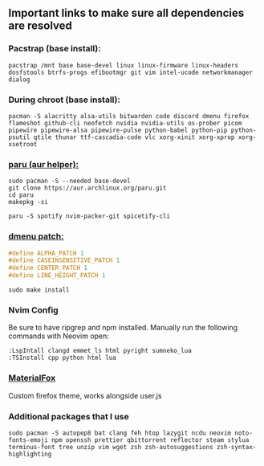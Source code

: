 ## Important links to make sure all dependencies are resolved
### Pacstrap (base install):
```concole
pacstrap /mnt base base-devel linux linux-firmware linux-headers dosfstools btrfs-progs efibootmgr git vim intel-ucode networkmanager dialog
```

### During chroot (base install):
```console
pacman -S alacritty alsa-utils bitwarden code discord dmenu firefox flameshot github-cli neofetch nvidia nvidia-utils os-prober picom pipewire pipewire-alsa pipewire-pulse python-babel python-pip python-psutil qtile thunar ttf-cascadia-code vlc xorg-xinit xorg-xprop xorg-xsetroot
```
### [paru (aur helper):](https://github.com/morganamilo/paru)
```console
sudo pacman -S --needed base-devel
git clone https://aur.archlinux.org/paru.git
cd paru
makepkg -si
```
```console
paru -S spotify nvim-packer-git spicetify-cli
```
### [dmenu patch:](https://github.com/bakkeby/dmenu-flexipatch)
```.h
#define ALPHA_PATCH 1
#define CASEINSENSITIVE_PATCH 1
#define CENTER_PATCH 1
#define LINE_HEIGHT_PATCH 1
```
```console
sudo make install
```
### Nvim Config
Be sure to have ripgrep and npm installed. Manually run the following commands with Neovim open:
```console
:LspIntall clangd emmet_ls html pyright sumneko_lua
:TSInstall cpp python html lua
```
### [MaterialFox](https://github.com/muckSponge/MaterialFox)
Custom firefox theme, works alongside user.js

### Additional packages that I use
```console
sudo pacman -S autopep8 bat clang feh htop lazygit ncdu neovim noto-fonts-emoji npm openssh prettier qbittorrent reflector steam stylua terminus-font tree unzip vim wget zsh zsh-autosuggestions zsh-syntax-highlighting
```
